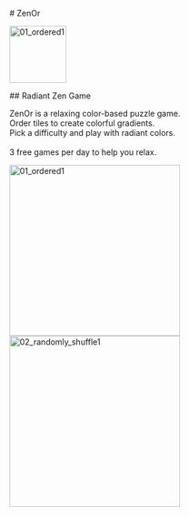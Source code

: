 <p>
# ZenOr 
</p>
<p>
<img width="100" alt="01_ordered1" src="https://user-images.githubusercontent.com/112459674/205172995-c4fba1ef-9c9b-49cf-b8b1-5662a6295cfc.png">
</p>
## Radiant Zen Game

ZenOr is a relaxing color-based puzzle game.
<br>Order tiles to create colorful gradients.
<br>Pick a difficulty and play with radiant colors.
<br> 
<br>3 free games per day to help you relax.

<p>
<img width="300" alt="01_ordered1" src="https://user-images.githubusercontent.com/112459674/205175320-533efda8-34dc-43e2-9a1b-dcf2b091b80a.PNG">
<img width="300" alt="02_randomly_shuffle1" src="https://user-images.githubusercontent.com/112459674/205175234-05b93510-2ea7-45b9-8339-86164d4bf416.jpeg">
</p>
